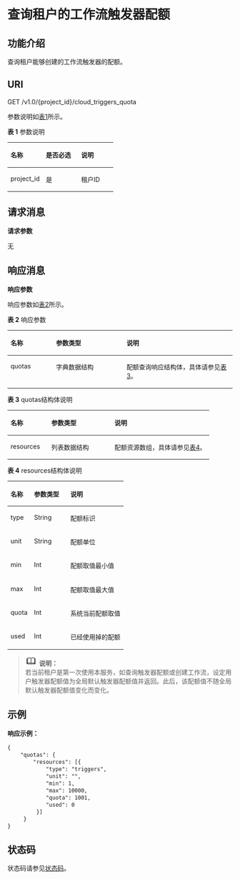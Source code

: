 # 查询租户的工作流触发器配额<a name="ZH-CN_TOPIC_0115410416"></a>

## 功能介绍<a name="section8135151"></a>

查询租户能够创建的工作流触发器的配额。

## URI<a name="section6107499"></a>

GET /v1.0/\{project\_id\}/cloud\_triggers\_quota

参数说明如[表1](#table66694991)所示。    

**表 1**  参数说明

<a name="table66694991"></a>
<table><thead align="left"><tr id="row34232944"><th class="cellrowborder" valign="top" width="33.33333333333333%" id="mcps1.2.4.1.1"><p id="p21405046"><a name="p21405046"></a><a name="p21405046"></a>名称</p>
</th>
<th class="cellrowborder" valign="top" width="33.33333333333333%" id="mcps1.2.4.1.2"><p id="p56087165"><a name="p56087165"></a><a name="p56087165"></a>是否必选</p>
</th>
<th class="cellrowborder" valign="top" width="33.33333333333333%" id="mcps1.2.4.1.3"><p id="p46766508"><a name="p46766508"></a><a name="p46766508"></a>说明</p>
</th>
</tr>
</thead>
<tbody><tr id="row29990828"><td class="cellrowborder" valign="top" width="33.33333333333333%" headers="mcps1.2.4.1.1 "><p id="p13338021"><a name="p13338021"></a><a name="p13338021"></a>project_id</p>
</td>
<td class="cellrowborder" valign="top" width="33.33333333333333%" headers="mcps1.2.4.1.2 "><p id="p6637886"><a name="p6637886"></a><a name="p6637886"></a>是</p>
</td>
<td class="cellrowborder" valign="top" width="33.33333333333333%" headers="mcps1.2.4.1.3 "><p id="p797855"><a name="p797855"></a><a name="p797855"></a>租户ID</p>
</td>
</tr>
</tbody>
</table>

## 请求消息<a name="section54967495"></a>

**请求参数**

无

## 响应消息<a name="section24945412"></a>

**响应参数**

响应参数如[表2](#table19575161818592)所示。    

**表 2**  响应参数

<a name="table19575161818592"></a>
<table><thead align="left"><tr id="row195753188599"><th class="cellrowborder" valign="top" width="20.202020202020204%" id="mcps1.2.4.1.1"><p id="p15754181596"><a name="p15754181596"></a><a name="p15754181596"></a>名称</p>
</th>
<th class="cellrowborder" valign="top" width="31.313131313131308%" id="mcps1.2.4.1.2"><p id="p12575418165918"><a name="p12575418165918"></a><a name="p12575418165918"></a>参数类型</p>
</th>
<th class="cellrowborder" valign="top" width="48.484848484848484%" id="mcps1.2.4.1.3"><p id="p5575161885918"><a name="p5575161885918"></a><a name="p5575161885918"></a>说明</p>
</th>
</tr>
</thead>
<tbody><tr id="row7575918155918"><td class="cellrowborder" valign="top" width="20.202020202020204%" headers="mcps1.2.4.1.1 "><p id="p135759186599"><a name="p135759186599"></a><a name="p135759186599"></a>quotas</p>
</td>
<td class="cellrowborder" valign="top" width="31.313131313131308%" headers="mcps1.2.4.1.2 "><p id="p0575518115914"><a name="p0575518115914"></a><a name="p0575518115914"></a>字典数据结构</p>
</td>
<td class="cellrowborder" valign="top" width="48.484848484848484%" headers="mcps1.2.4.1.3 "><p id="p7575718135915"><a name="p7575718135915"></a><a name="p7575718135915"></a>配额查询响应结构体，具体请参见<a href="#table1557512183593">表3</a>。</p>
</td>
</tr>
</tbody>
</table>

**表 3**  quotas结构体说明

<a name="table1557512183593"></a>
<table><thead align="left"><tr id="row157513181597"><th class="cellrowborder" valign="top" width="20.202020202020204%" id="mcps1.2.4.1.1"><p id="p25759185592"><a name="p25759185592"></a><a name="p25759185592"></a>名称</p>
</th>
<th class="cellrowborder" valign="top" width="31.313131313131308%" id="mcps1.2.4.1.2"><p id="p457511183592"><a name="p457511183592"></a><a name="p457511183592"></a>参数类型</p>
</th>
<th class="cellrowborder" valign="top" width="48.484848484848484%" id="mcps1.2.4.1.3"><p id="p125751618165913"><a name="p125751618165913"></a><a name="p125751618165913"></a>说明</p>
</th>
</tr>
</thead>
<tbody><tr id="row105751718165913"><td class="cellrowborder" valign="top" width="20.202020202020204%" headers="mcps1.2.4.1.1 "><p id="p85751018155914"><a name="p85751018155914"></a><a name="p85751018155914"></a>resources</p>
</td>
<td class="cellrowborder" valign="top" width="31.313131313131308%" headers="mcps1.2.4.1.2 "><p id="p257511815913"><a name="p257511815913"></a><a name="p257511815913"></a>列表数据结构</p>
</td>
<td class="cellrowborder" valign="top" width="48.484848484848484%" headers="mcps1.2.4.1.3 "><p id="p357571855913"><a name="p357571855913"></a><a name="p357571855913"></a>配额资源数组，具体请参见<a href="#table18575918205918">表4</a>。</p>
</td>
</tr>
</tbody>
</table>

**表 4**  resources结构体说明

<a name="table18575918205918"></a>
<table><thead align="left"><tr id="row1857551812594"><th class="cellrowborder" valign="top" width="20.202020202020204%" id="mcps1.2.4.1.1"><p id="p15575171805918"><a name="p15575171805918"></a><a name="p15575171805918"></a>名称</p>
</th>
<th class="cellrowborder" valign="top" width="31.313131313131308%" id="mcps1.2.4.1.2"><p id="p15575131855920"><a name="p15575131855920"></a><a name="p15575131855920"></a>参数类型</p>
</th>
<th class="cellrowborder" valign="top" width="48.484848484848484%" id="mcps1.2.4.1.3"><p id="p9575131895919"><a name="p9575131895919"></a><a name="p9575131895919"></a>说明</p>
</th>
</tr>
</thead>
<tbody><tr id="row115753184597"><td class="cellrowborder" valign="top" width="20.202020202020204%" headers="mcps1.2.4.1.1 "><p id="p14575121845910"><a name="p14575121845910"></a><a name="p14575121845910"></a>type</p>
</td>
<td class="cellrowborder" valign="top" width="31.313131313131308%" headers="mcps1.2.4.1.2 "><p id="p657531815920"><a name="p657531815920"></a><a name="p657531815920"></a>String</p>
</td>
<td class="cellrowborder" valign="top" width="48.484848484848484%" headers="mcps1.2.4.1.3 "><p id="p1257581835911"><a name="p1257581835911"></a><a name="p1257581835911"></a>配额标识</p>
</td>
</tr>
<tr id="row12575018145914"><td class="cellrowborder" valign="top" width="20.202020202020204%" headers="mcps1.2.4.1.1 "><p id="p1257531817591"><a name="p1257531817591"></a><a name="p1257531817591"></a>unit</p>
</td>
<td class="cellrowborder" valign="top" width="31.313131313131308%" headers="mcps1.2.4.1.2 "><p id="p1857571835919"><a name="p1857571835919"></a><a name="p1857571835919"></a>String</p>
</td>
<td class="cellrowborder" valign="top" width="48.484848484848484%" headers="mcps1.2.4.1.3 "><p id="p85751918155911"><a name="p85751918155911"></a><a name="p85751918155911"></a>配额单位</p>
</td>
</tr>
<tr id="row457510188592"><td class="cellrowborder" valign="top" width="20.202020202020204%" headers="mcps1.2.4.1.1 "><p id="p557519186591"><a name="p557519186591"></a><a name="p557519186591"></a>min</p>
</td>
<td class="cellrowborder" valign="top" width="31.313131313131308%" headers="mcps1.2.4.1.2 "><p id="p557551845910"><a name="p557551845910"></a><a name="p557551845910"></a>Int</p>
</td>
<td class="cellrowborder" valign="top" width="48.484848484848484%" headers="mcps1.2.4.1.3 "><p id="p1575518175918"><a name="p1575518175918"></a><a name="p1575518175918"></a>配额取值最小值</p>
</td>
</tr>
<tr id="row65755183593"><td class="cellrowborder" valign="top" width="20.202020202020204%" headers="mcps1.2.4.1.1 "><p id="p357513182593"><a name="p357513182593"></a><a name="p357513182593"></a>max</p>
</td>
<td class="cellrowborder" valign="top" width="31.313131313131308%" headers="mcps1.2.4.1.2 "><p id="p557520183592"><a name="p557520183592"></a><a name="p557520183592"></a>Int</p>
</td>
<td class="cellrowborder" valign="top" width="48.484848484848484%" headers="mcps1.2.4.1.3 "><p id="p12575101820594"><a name="p12575101820594"></a><a name="p12575101820594"></a>配额取值最大值</p>
</td>
</tr>
<tr id="row16575181815595"><td class="cellrowborder" valign="top" width="20.202020202020204%" headers="mcps1.2.4.1.1 "><p id="p20575918155912"><a name="p20575918155912"></a><a name="p20575918155912"></a>quota</p>
</td>
<td class="cellrowborder" valign="top" width="31.313131313131308%" headers="mcps1.2.4.1.2 "><p id="p2575318115917"><a name="p2575318115917"></a><a name="p2575318115917"></a>Int</p>
</td>
<td class="cellrowborder" valign="top" width="48.484848484848484%" headers="mcps1.2.4.1.3 "><p id="p5575318145915"><a name="p5575318145915"></a><a name="p5575318145915"></a>系统当前配额取值</p>
</td>
</tr>
<tr id="row257513186593"><td class="cellrowborder" valign="top" width="20.202020202020204%" headers="mcps1.2.4.1.1 "><p id="p175751018145916"><a name="p175751018145916"></a><a name="p175751018145916"></a>used</p>
</td>
<td class="cellrowborder" valign="top" width="31.313131313131308%" headers="mcps1.2.4.1.2 "><p id="p2575131885917"><a name="p2575131885917"></a><a name="p2575131885917"></a>Int</p>
</td>
<td class="cellrowborder" valign="top" width="48.484848484848484%" headers="mcps1.2.4.1.3 "><p id="p25750181599"><a name="p25750181599"></a><a name="p25750181599"></a>已经使用掉的配额</p>
</td>
</tr>
</tbody>
</table>

>![](public_sys-resources/icon-note.gif) **说明：**   
>若当前租户是第一次使用本服务，如查询触发器配额或创建工作流，设定用户触发器配额值为全局默认触发器配额值并返回。此后，该配额值不随全局默认触发器配额值变化而变化。  

## 示例<a name="section1634747121212"></a>

**响应示例：**

```
{
    "quotas": {
        "resources": [{
            "type": "triggers",
            "unit": "",         
            "min": 1,               
            "max": 10000,             
            "quota": 1001,
            "used": 0
         }]
     }
}

```

## 状态码<a name="section23182124"></a>

状态码请参见[状态码](状态码.md)。

